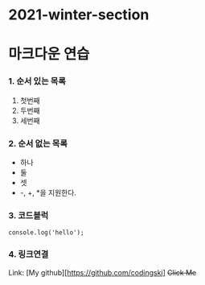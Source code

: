 2021-winter-section
=

# 마크다운 연습
### 1. 순서 있는 목록
1. 첫번째
2. 두번째
3. 세번째

### 2. 순서 없는 목록
- 하나
- 둘
- 셋
- -, +, *을 지원한다.

### 3. 코드블럭
```
console.log('hello');
```

### 4. 링크연결
Link: [My github][https://github.com/codingski]
~~Click Me~~

